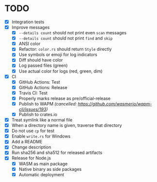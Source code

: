 # TODO

* [x] Integration tests
* [x] Improve messages
  * [x] `--details count` should not print even `scan` messages
  * [x] `--details count` should not print `find` and `skip`
  * [x] ANSI color
  * [x] Refactor: `color.rs` should return `Style` directly
  * [x] Use symbols or emoji for log indicators
  * [x] Diff should have color
  * [x] Log passed files (green)
  * [x] Use actual color for logs (red, green, dim)
* [x] CI
  * [x] GitHub Actions: Test
  * [x] GitHub Actions: Release
  * [x] Travis CI: Test
  * [x] Properly marks release as pre/official-release
  * [x] Publish to WAPM _(cancelled: https://github.com/wasmerio/wapm-cli/issues/193)_
  * [x] Publish to crates.io
* [x] Treat symlink like a normal file
* [x] When a directory name is given, traverse that directory
* [x] Do not use `cp` for test
* [x] Enable `write.rs` for Windows
* [x] Add a README
* [x] Change description
* [x] Run sha256 and sha512 for released artifacts
* [x] Release for Node.js
  * [x] WASM as main package
  * [x] Native binary as side packages
  * [x] Automatic deployment
